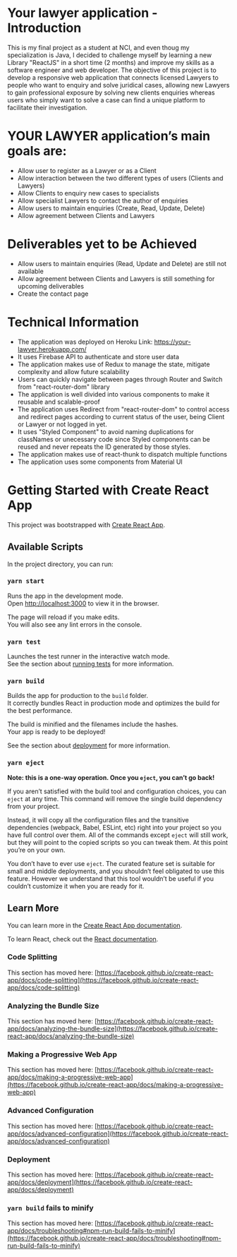 # Your lawyer application - Introduction
This is my final project as a student at NCI, and even thoug my specialization is Java, I decided to challenge myself by learning a new Library "ReactJS" in a short time (2 months) and improve my skills as a software engineer and web developer. The objective of this project is to develop a responsive web application that connects licensed Lawyers to people who want to enquiry and solve juridical cases, allowing new Lawyers to gain professional exposure by solving new clients enquiries whereas users who simply want to solve a case can find a unique platform to facilitate their investigation. 

# YOUR LAWYER application’s main goals are:
-	Allow user to register as a Lawyer or as a Client
-	Allow interaction between the two different types of users (Clients and Lawyers)
-	Allow Clients to enquiry  new cases to specialists
-	Allow specialist Lawyers to contact the author of enquiries
-	Allow users to maintain enquiries (Create, Read, Update, Delete)
-	Allow agreement between Clients and Lawyers

# Deliverables yet to be Achieved
- Allow users to maintain enquiries (Read, Update and Delete) are still not available
- Allow agreement between Clients and Lawyers is still something for upcoming deliverables
- Create the contact page


# Technical Information
- The application was deployed on Heroku
Link: https://your-lawyer.herokuapp.com/
- It uses Firebase API to authenticate and store user data
- The application makes use of Redux to manage the state, mitigate complexity and allow future scalability
- Users can quickly navigate between pages through Router and Switch from "react-router-dom" library
- The application is well divided into various components to make it reusable and scalable-proof
- The application uses Redirect from "react-router-dom" to control access and redirect pages according to current status of the user, being Client or Lawyer or not logged in yet.
- It uses "Styled Component" to avoid naming duplications for classNames or unecessary code since Styled components can be reused and never repeats the ID generated by those styles.
- The application makes use of react-thunk to dispatch multiple functions
- The application uses some components from Material UI


# Getting Started with Create React App

This project was bootstrapped with [Create React App](https://github.com/facebook/create-react-app).

## Available Scripts

In the project directory, you can run:

### `yarn start`

Runs the app in the development mode.\
Open [http://localhost:3000](http://localhost:3000) to view it in the browser.

The page will reload if you make edits.\
You will also see any lint errors in the console.

### `yarn test`

Launches the test runner in the interactive watch mode.\
See the section about [running tests](https://facebook.github.io/create-react-app/docs/running-tests) for more information.

### `yarn build`

Builds the app for production to the `build` folder.\
It correctly bundles React in production mode and optimizes the build for the best performance.

The build is minified and the filenames include the hashes.\
Your app is ready to be deployed!

See the section about [deployment](https://facebook.github.io/create-react-app/docs/deployment) for more information.

### `yarn eject`

**Note: this is a one-way operation. Once you `eject`, you can’t go back!**

If you aren’t satisfied with the build tool and configuration choices, you can `eject` at any time. This command will remove the single build dependency from your project.

Instead, it will copy all the configuration files and the transitive dependencies (webpack, Babel, ESLint, etc) right into your project so you have full control over them. All of the commands except `eject` will still work, but they will point to the copied scripts so you can tweak them. At this point you’re on your own.

You don’t have to ever use `eject`. The curated feature set is suitable for small and middle deployments, and you shouldn’t feel obligated to use this feature. However we understand that this tool wouldn’t be useful if you couldn’t customize it when you are ready for it.

## Learn More

You can learn more in the [Create React App documentation](https://facebook.github.io/create-react-app/docs/getting-started).

To learn React, check out the [React documentation](https://reactjs.org/).

### Code Splitting

This section has moved here: [https://facebook.github.io/create-react-app/docs/code-splitting](https://facebook.github.io/create-react-app/docs/code-splitting)

### Analyzing the Bundle Size

This section has moved here: [https://facebook.github.io/create-react-app/docs/analyzing-the-bundle-size](https://facebook.github.io/create-react-app/docs/analyzing-the-bundle-size)

### Making a Progressive Web App

This section has moved here: [https://facebook.github.io/create-react-app/docs/making-a-progressive-web-app](https://facebook.github.io/create-react-app/docs/making-a-progressive-web-app)

### Advanced Configuration

This section has moved here: [https://facebook.github.io/create-react-app/docs/advanced-configuration](https://facebook.github.io/create-react-app/docs/advanced-configuration)

### Deployment

This section has moved here: [https://facebook.github.io/create-react-app/docs/deployment](https://facebook.github.io/create-react-app/docs/deployment)

### `yarn build` fails to minify

This section has moved here: [https://facebook.github.io/create-react-app/docs/troubleshooting#npm-run-build-fails-to-minify](https://facebook.github.io/create-react-app/docs/troubleshooting#npm-run-build-fails-to-minify)
